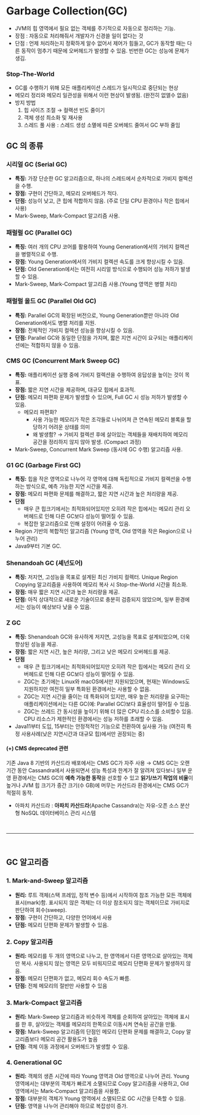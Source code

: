 # Garbage Collection(GC)
- JVM의 힙 영역에서 필요 없는 객체를 주기적으로 자동으로 정리하는 기능.
- 장점 : 자동으로 처리해줘서 개발자가 신경쓸 일이 없다는 것
- 단점 : 언제 처리하는지 정확하게 알수 없어서 제어가 힘들고, GC가 동작할 때는 다른 동작이 멈추기 때문에 오버헤드가 발생할 수 있음. 빈번한 GC는 성능에 문제가 생김.

### **Stop-The-World**
- GC를 수행하기 위해 모든 애플리케이션 스레드가 일시적으로 중단되는 현상
- 메모리 정리와 메모리 일관성을 위해서 이런 현상이 발생됨. (완전히 없앨수 없음)
- 방지 방법
    1. 힙 사이즈 조절 → 컬랙션 빈도 줄이기
    2. 객체 생성 최소화 및 재사용
    3. 스레드 풀 사용 : 스레드 생성 소멸에 따른 오버헤드 줄여서 GC 부하 줄임

## GC 의 종류
### 시리얼 GC (Serial GC)

- **특징:** 가장 단순한 GC 알고리즘으로, 하나의 스레드에서 순차적으로 가비지 컬렉션을 수행.
- **장점:** 구현이 간단하고, 메모리 오버헤드가 적다.
- **단점:** 성능이 낮고, 큰 힙에 적합하지 않음. (주로 단일 CPU 환경이나 작은 힙에서 사용)
- Mark-Sweep, Mark-Compact 알고리즘 사용.

### 패럴럴 GC (Parallel GC)
- **특징:** 여러 개의 CPU 코어를 활용하여 Young Generation에서의 가비지 컬렉션을 병렬적으로 수행.
- **장점:** Young Generation에서의 가비지 컬렉션 속도를 크게 향상시킬 수 있음.
- **단점:** Old Generation에서는 여전히 시리얼 방식으로 수행되어 성능 저하가 발생할 수 있음.
- Mark-Sweep, Mark-Compact 알고리즘 사용.(Young 영역은 병렬 처리)

### 패럴럴 올드 GC (Parallel Old GC)
- **특징:** Parallel GC의 확장된 버전으로, Young Generation뿐만 아니라 Old Generation에서도 병렬 처리를 지원.
- **장점:** 전체적인 가비지 컬렉션 성능을 향상시킬 수 있음.
- **단점:** Parallel GC와 동일한 단점을 가지며, 짧은 지연 시간이 요구되는 애플리케이션에는 적합하지 않을 수 있음.

### CMS GC (Concurrent Mark Sweep GC)
- **특징:** 애플리케이션 실행 중에 가비지 컬렉션을 수행하여 응답성을 높이는 것이 목표.
- **장점:** 짧은 지연 시간을 제공하며, 대규모 힙에서 효과적.
- **단점:** 메모리 파편화 문제가 발생할 수 있으며, Full GC 시 성능 저하가 발생할 수 있음.
    - 메모리 파편화?
        - 사용 가능한 메모리가 작은 조각들로 나뉘어져 큰 연속된 메모리 블록을 할당하기 어려운 상태를 의미
        - 왜 발생함? → 가비지 컬렉션 후에 살아있는 객체들을 재배치하여 메모리 공간을 정리하지 않지 않아 발생. (Compact 과정)
- Mark-Sweep, Concurrent Mark Sweep (동시에 GC 수행) 알고리즘 사용.

### G1 GC (Garbage First GC)
- **특징:** 힙을 작은 영역으로 나누어 각 영역에 대해 독립적으로 가비지 컬렉션을 수행하는 방식으로, 예측 가능한 지연 시간을 제공.
- **장점:** 메모리 파편화 문제를 해결하고, 짧은 지연 시간과 높은 처리량을 제공.
- **단점**
    - 매우 큰 힙크기에서는 최적화되어있지만 오히려 작은 힙에서는 메모리 관리 오버헤드로 인해 다른 GC보다 성능이 떨어질 수 있음.
    - 복잡한 알고리즘으로 인해 설정이 어려울 수 있음.
- Region 기반의 복합적인 알고리즘 (Young 영역, Old 영역을 작은 Region으로 나누어 관리)
- Java9부터 기본 GC.

### Shenandoah GC (셰넌도어)
- **특징:** 저지연, 고성능을 목표로 설계된 최신 가비지 컬렉터. Unique Region Copying 알고리즘을 사용하여 메모리 복사 시 Stop-the-World 시간을 최소화.
- **장점:** 매우 짧은 지연 시간과 높은 처리량을 제공.
- **단점:** 아직 상대적으로 새로운 기술이므로 충분히 검증되지 않았으며, 일부 환경에서는 성능이 예상보다 낮을 수 있음.

### Z GC
- **특징:** Shenandoah GC와 유사하게 저지연, 고성능을 목표로 설계되었으며, 더욱 향상된 성능을 제공.
- **장점:** 짧은 지연 시간, 높은 처리량, 그리고 낮은 메모리 오버헤드를 제공.
- **단점**
    - 매우 큰 힙크기에서는 최적화되어있지만 오히려 작은 힙에서는 메모리 관리 오버헤드로 인해 다른 GC보다 성능이 떨어질 수 있음.
    - ZGC는 초기에는 Linux와 macOS에서만 지원되었으며, 현재는 Windows도 지원하지만 여전히 일부 특화된 환경에서는 사용할 수 없음.
    - ZGC는 지연 시간을 줄이는 데 특화되어 있지만, 매우 높은 처리량을 요구하는 애플리케이션에서는 다른 GC(예: Parallel GC)보다 효율성이 떨어질 수 있음.
    - ZGC는 쓰레드 간 동시성을 높이기 위해 더 많은 CPU 리소스를 소비할수 있음. CPU 리소스가 제한적인 환경에서는 성능 저하를 초래할 수 있음.
- Java11부터 도입, 15부터는 안정적적인 기능으로 전환하여 실사용 가능 (여전히 특정 사용사례(낮은 지연시간과 대규모 힙)에서만 권장되는 중)

#### (+) CMS deprecated 관련
기존 Java 8 기반의 카산드라 배포에서는 CMS GC가 자주 사용 → CMS GC는 오랜 기간 동안 Cassandra에서 사용되면서 성능 특성과 한계가 잘 알려져 있다보니 일부 운영 환경에서는 CMS GC의 **예측 가능한 동작**을 선호할 수 있고 **읽기/쓰기 작업의 비율**이 높거나 JVM 힙 크기가 중간 크기(수 GB)에 머무는 카산드라 환경에서는 CMS GC가 적절히 동작.
- 아파치 카산드라 : **아파치 카산드라**(Apache Cassandra)는 자유-오픈 소스 분산형 NoSQL 데이터베이스 관리 시스템


<br>

----

<br>

## GC 알고리즘

### 1. Mark-and-Sweep 알고리즘
- **원리:** 루트 객체(스택 프레임, 정적 변수 등)에서 시작하여 참조 가능한 모든 객체에 표시(mark)함. 표시되지 않은 객체는 더 이상 참조되지 않는 객체이므로 가비지로 판단하여 회수(sweep).
- **장점:** 구현이 간단하고, 다양한 언어에서 사용
- **단점:** 메모리 단편화 문제가 발생할 수 있음.

### 2. Copy 알고리즘
- **원리:** 메모리를 두 개의 영역으로 나누고, 한 영역에서 다른 영역으로 살아있는 객체만 복사. 사용되지 않는 영역은 모두 비워지므로 메모리 단편화 문제가 발생하지 않음.
- **장점:** 메모리 단편화가 없고, 메모리 회수 속도가 빠름.
- **단점:** 전체 메모리의 절반만 사용할 수 있음

### 3. Mark-Compact 알고리즘
- **원리:** Mark-Sweep 알고리즘과 비슷하게 객체를 순회하여 살아있는 객체에 표시를 한 후, 살아있는 객체를 메모리의 한쪽으로 이동시켜 연속된 공간을 만듦.
- **장점:** Mark-Sweep 알고리즘의 단점인 메모리 단편화 문제를 해결하고, Copy 알고리즘보다 메모리 공간 활용도가 높음
- **단점:** 객체 이동 과정에서 오버헤드가 발생할 수 있음.

### 4. Generational GC
- **원리:** 객체의 생존 시간에 따라 Young 영역과 Old 영역으로 나누어 관리. Young 영역에서는 대부분의 객체가 빠르게 소멸되므로 Copy 알고리즘을 사용하고, Old 영역에서는 Mark-Compact 알고리즘을 사용함.
- **장점:** 대부분의 객체가 Young 영역에서 소멸되므로 GC 시간을 단축할 수 있음.
- **단점:** 영역을 나누어 관리해야 하므로 복잡성이 증가.
